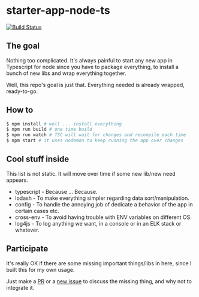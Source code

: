 # starter-app-node-ts
[![Build Status](https://travis-ci.org/gjdass/starter-app-node-ts.svg?branch=master)](https://travis-ci.org/gjdass/starter-app-node-ts)

## The goal

Nothing too complicated. It's always painful to start any new app in Typescript for node since you have to package everything, to install a bunch of new libs and wrap everything together.

Well, this repo's goal is just that. Everything needed is already wrapped, ready-to-go.

## How to

```bash
$ npm install # well ... install everything
$ npm run build # one time build
$ npm run watch # TSC will wait for changes and recompile each time
$ npm start # it uses nodemon to keep running the app over changes
```

## Cool stuff inside

This list is not static. It will move over time if some new lib/new need appears.

* typescript - Because ... Because.
* lodash - To make everything simpler regarding data sort/manipulation.
* config - To handle the annoying job of dedicate a behavior of the app in certain cases etc.
* cross-env - To avoid having trouble with ENV variables on different OS.
* log4js - To log anything we want, in a console or in an ELK stack or whatever.

## Participate

It's really OK if there are some missing important things/libs in here, since I built this for my own usage.

Just make a [PR](https://github.com/gjdass/starter-app-node-ts/pulls) or a [new issue](https://github.com/gjdass/starter-app-node-ts/issues/new) to discuss the missing thing, and why not to integrate it.